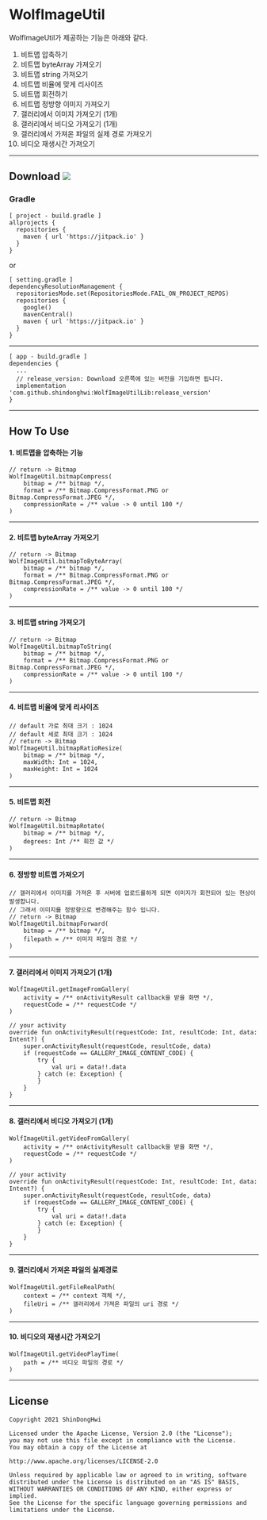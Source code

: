 WolfImageUtil
=====

WolfImageUtil가 제공하는 기능은 아래와 같다.
1. 비트맵 압축하기
2. 비트맵 byteArray 가져오기
3. 비트맵 string 가져오기
4. 비트맵 비율에 맞게 리사이즈
5. 비트맵 회전하기
6. 비트맵 정방향 이미지 가져오기
7. 갤러리에서 이미지 가져오기 (1개)
8. 갤러리에서 비디오 가져오기 (1개)
9. 갤러리에서 가져온 파일의 실제 경로 가져오기
10. 비디오 재생시간 가져오기

------------------------------------------------------

Download [![](https://jitpack.io/v/shindonghwi/WolfImageUtilLib.svg)](https://jitpack.io/#shindonghwi/WolfImageUtilLib)
--------

### Gradle
```
[ project - build.gradle ]
allprojects {
  repositories {
    maven { url 'https://jitpack.io' }
  }
}
```
or 
```
[ setting.gradle ]
dependencyResolutionManagement {
  repositoriesMode.set(RepositoriesMode.FAIL_ON_PROJECT_REPOS)
  repositories {
    google()
    mavenCentral()
    maven { url 'https://jitpack.io' }
  }
}
```
------------------------------------------------------
```
[ app - build.gradle ]
dependencies {
  ...
  // release_version: Download 오른쪽에 있는 버전을 기입하면 됩니다.
  implementation 'com.github.shindonghwi:WolfImageUtilLib:release_version'
}
```
------------------------------------------------------

## How To Use

#### 1. 비트맵을 압축하는 기능
```
// return -> Bitmap
WolfImageUtil.bitmapCompress(
    bitmap = /** bitmap */,
    format = /** Bitmap.CompressFormat.PNG or Bitmap.CompressFormat.JPEG */,
    compressionRate = /** value -> 0 until 100 */
)
```
------------------------------------------------------
#### 2. 비트맵 byteArray 가져오기
```
// return -> Bitmap
WolfImageUtil.bitmapToByteArray(
    bitmap = /** bitmap */,
    format = /** Bitmap.CompressFormat.PNG or Bitmap.CompressFormat.JPEG */,
    compressionRate = /** value -> 0 until 100 */
)
```
------------------------------------------------------
#### 3. 비트맵 string 가져오기
```
// return -> Bitmap
WolfImageUtil.bitmapToString(
    bitmap = /** bitmap */,
    format = /** Bitmap.CompressFormat.PNG or Bitmap.CompressFormat.JPEG */,
    compressionRate = /** value -> 0 until 100 */
)
```
------------------------------------------------------
#### 4. 비트맵 비율에 맞게 리사이즈
```
// default 가로 최대 크기 : 1024
// default 세로 최대 크기 : 1024
// return -> Bitmap
WolfImageUtil.bitmapRatioResize(
    bitmap = /** bitmap */,
    maxWidth: Int = 1024,
    maxHeight: Int = 1024
)
```
------------------------------------------------------
#### 5. 비트맵 회전
```
// return -> Bitmap
WolfImageUtil.bitmapRotate(
    bitmap = /** bitmap */,
    degrees: Int /** 회전 값 */
)
```
------------------------------------------------------
#### 6. 정방향 비트맵 가져오기
```
// 갤러리에서 이미지를 가져온 후 서버에 업로드를하게 되면 이미지가 회전되어 있는 현상이 발생합니다.
// 그래서 이미지를 정방향으로 변경해주는 함수 입니다.
// return -> Bitmap
WolfImageUtil.bitmapForward(
    bitmap = /** bitmap */,
    filepath = /** 이미지 파일의 경로 */
)
```
------------------------------------------------------
#### 7. 갤러리에서 이미지 가져오기 (1개)
```
WolfImageUtil.getImageFromGallery(
    activity = /** onActivityResult callback을 받을 화면 */,
    requestCode = /** requestCode */
)
```
```
// your activity
override fun onActivityResult(requestCode: Int, resultCode: Int, data: Intent?) {
    super.onActivityResult(requestCode, resultCode, data)
    if (requestCode == GALLERY_IMAGE_CONTENT_CODE) {
        try {
            val uri = data!!.data
        } catch (e: Exception) {
        }
    }
}
```
------------------------------------------------------
#### 8. 갤러리에서 비디오 가져오기 (1개)
```
WolfImageUtil.getVideoFromGallery(
    activity = /** onActivityResult callback을 받을 화면 */,
    requestCode = /** requestCode */
)
```
```
// your activity
override fun onActivityResult(requestCode: Int, resultCode: Int, data: Intent?) {
    super.onActivityResult(requestCode, resultCode, data)
    if (requestCode == GALLERY_IMAGE_CONTENT_CODE) {
        try {
            val uri = data!!.data
        } catch (e: Exception) {
        }
    }
}
```
------------------------------------------------------
#### 9. 갤러리에서 가져온 파일의 실제경로
``` 
WolfImageUtil.getFileRealPath(
    context = /** context 객체 */,
    fileUri = /** 갤러리에서 가져온 파일의 uri 경로 */
)
```
------------------------------------------------------
#### 10. 비디오의 재생시간 가져오기
``` 
WolfImageUtil.getVideoPlayTime(
    path = /** 비디오 파일의 경로 */
)
```
------------------------------------------------------
## License 
```
Copyright 2021 ShinDongHwi

Licensed under the Apache License, Version 2.0 (the "License");
you may not use this file except in compliance with the License.
You may obtain a copy of the License at

http://www.apache.org/licenses/LICENSE-2.0

Unless required by applicable law or agreed to in writing, software
distributed under the License is distributed on an "AS IS" BASIS,
WITHOUT WARRANTIES OR CONDITIONS OF ANY KIND, either express or implied.
See the License for the specific language governing permissions and
limitations under the License.

